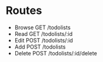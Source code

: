 # Routes

- Browse GET /todolists
- Read GET /todolists/:id
- Edit POST /todolists/:id
- Add POST /todolists
- Delete POST /todolists/:id/delete


